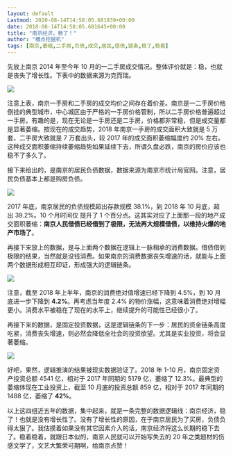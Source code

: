 ```yaml
---
layout: default
Lastmod: 2020-08-14T14:58:05.681939+00:00
date: 2018-08-14T14:58:05.681645+00:00
title: "南京经济，稳了！"
author: "槽点挖掘机"
tags: [南京,萎缩,二手房,负债,成交,居民,借债,链条,稳了,稳着]
---
```


先放上南京 2014 年至今年 10 月的一二手房成交情况。整体评价就是：稳，也就是丧失了增长性。下表中的数据来源为克而瑞。

![](https://images.weserv.nl/?url=https%3A//ressrc.com/wp-content/uploads/2018/12/20181204163903.jpg)

注意上表，南京一手房和二手房的成交均价之间存在着价差。南京是一二手房价格倒挂的典型城市，中心城区由于严格的一手房价格管制，所以二手房价格普遍超过一手房。有趣的是，现在无论是一手房还是二手房，价格都非常稳，但是成交量都是显著萎缩。按现在的成交趋势，2018 年南京一手房的成交面积大致就是 5 万套，二手房大致就是 7 万套出头，较 2017 年的成交面积萎缩幅度约 20% 左右。这种成交面积萎缩持续萎缩趋势如果延续下去，所谓久盘必跌，南京的房价应该也稳不了多久了。

接下来给出的，是南京的居民负债数据，数据来源为南京市统计局官网。注意，居民负债基本上都是购房负债。

![](https://images.weserv.nl/?url=https%3A//ressrc.com/wp-content/uploads/2018/12/20181204163929.jpg)

2017 年底，南京居民的负债规模超出存款规模 38.1%，到 2018 年 10 月底，超出 39.2%。10 个月时间仅 提升了 1 个百分点。这其实对应了上面那一段的地产成交面积萎缩：**南京人民借债已经借到了极限，无法再大规模借债，以维持火爆的地产市场了**。

再接下来放上的数据，是与上面两个数据在逻辑上一脉相承的消费数据。借债借到极限的结果，当然就是没钱消费。如果南京的消费数据丧失增速的话，就能与上面两个数据形成相互印证，形成强大的逻辑链条。

![](https://images.weserv.nl/?url=https%3A//ressrc.com/wp-content/uploads/2018/12/20181204164236.jpg)

注意，截至 2018 年上半年，南京的消费绝对值增速已经下降到 4.5%，到 10 月底进一步下降到 **4.2%**。再考虑当年度 2.4% 的物价涨幅，这意味着消费绝对增幅更小。消费水平被稳在了现在的水平上，继续提升的可能性已经很小了。

再接下来的数据，是固定投资数据，这是逻辑链条的下一步：居民的资金链条高度吃紧，消费丧失增速，则必然会降低全社会的投资欲望。尤其是实业投资，将会显著萎缩。

![](https://images.weserv.nl/?url=https%3A//ressrc.com/wp-content/uploads/2018/12/20181204164302.jpg)

好吧，果然，逻辑推演的结果被现实数据验证了。2018 年 1-10 月，南京固定资产投资总额 4541 亿，相对于 2017 年同期的 5179 亿，萎缩了 12.3%。最典型的萎缩体现在工业投资上，截至 10 月底的投资总额 859 亿，相对于 2017 年同期的 1488 亿，萎缩了 **42%**。

以上这四组近五年的数据，集中起来，就是一条完整的数据逻辑线：南京经济，稳了！也就是没有增长性了。没有了增长性的原因，在于南京居民为了买房，负债负得太狠了。我估摸着如果没有其它因素介入的话，南京经济将这么长期的稳下去了。稳着稳着，就跟日本似的，南京人民就可以开始写失去的 20 年之类题材的伤感文学了，文艺大繁荣可期啊，给南京点赞！
